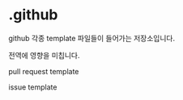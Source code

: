 # .github

github 각종 template 파일들이 들어가는 저장소입니다. 

전역에 영향을 미칩니다. 

pull request template

issue template

